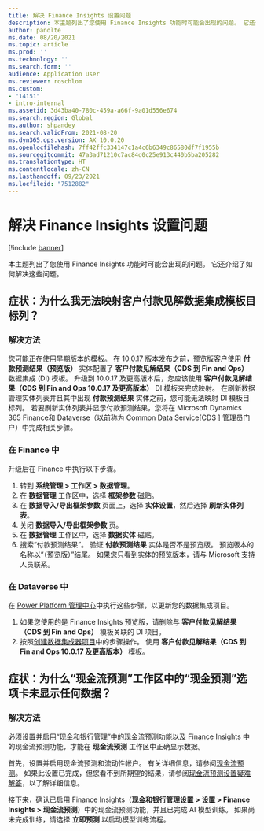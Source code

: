```yaml
---
title: 解决 Finance Insights 设置问题
description: 本主题列出了您使用 Finance Insights 功能时可能会出现的问题。 它还介绍了如何解决这些问题。
author: panolte
ms.date: 08/20/2021
ms.topic: article
ms.prod: ''
ms.technology: ''
ms.search.form: ''
audience: Application User
ms.reviewer: roschlom
ms.custom:
- "14151"
- intro-internal
ms.assetid: 3d43ba40-780c-459a-a66f-9a01d556e674
ms.search.region: Global
ms.author: shpandey
ms.search.validFrom: 2021-08-20
ms.dyn365.ops.version: AX 10.0.20
ms.openlocfilehash: 7ff42ffc334147c1a4c6b6349c86580df7f1955b
ms.sourcegitcommit: 47a3ad71210c7ac84d0c25e913c440b5ba205282
ms.translationtype: HT
ms.contentlocale: zh-CN
ms.lasthandoff: 09/23/2021
ms.locfileid: "7512882"
---
```

# <a name="troubleshoot-finance-insights-setup-issues"></a>解决 Finance Insights 设置问题

[!include [banner](../includes/banner.md)]

本主题列出了您使用 Finance Insights 功能时可能会出现的问题。 它还介绍了如何解决这些问题。

## <a name="symptom-why-cant-i-map-the-customer-payment-insights-data-integration-template-destination-column"></a>症状：为什么我无法映射客户付款见解数据集成模板目标列？

### <a name="resolution"></a>解决方法

您可能正在使用早期版本的模板。 在 10.0.17 版本发布之前，预览版客户使用 **付款预测结果（预览版）** 实体配置了 **客户付款见解结果（CDS 到 Fin and Ops）** 数据集成 (DI) 模板。 升级到 10.0.17 及更高版本后，您应该使用 **客户付款见解结果（CDS 到 Fin and Ops 10.0.17 及更高版本）** DI 模板来完成映射。 在刷新数据管理实体列表并且其中出现 **付款预测结果** 实体之前，您可能无法映射 DI 模板目标列。 若要刷新实体列表并显示付款预测结果，您将在 Microsoft Dynamics 365 Finance和 Dataverse（以前称为 Common Data Service\[CDS \] 管理员门户）中完成相关步骤。

### <a name="in-finance"></a>在 Finance 中

升级后在 Finance 中执行以下步骤。

1. 转到 **系统管理 \> 工作区 \> 数据管理**。
2. 在 **数据管理** 工作区中，选择 **框架参数** 磁贴。
3. 在 **数据导入/导出框架参数** 页面上，选择 **实体设置**，然后选择 **刷新实体列表**。
4. 关闭 **数据导入/导出框架参数** 页。
5. 在 **数据管理** 工作区中，选择 **数据实体** 磁贴。
6. 搜索“付款预测结果”。 验证 **付款预测结果** 实体是否不是预览版。 预览版本的名称以“（预览版）”结尾。 如果您只看到实体的预览版本，请与 Microsoft 支持人员联系。

### <a name="in-dataverse"></a>在 Dataverse 中

在 [Power Platform 管理中心](https://admin.powerplatform.microsoft.com/environments)中执行这些步骤，以更新您的数据集成项目。

1. 如果您使用的是 Finance Insights 预览版，请删除与 **客户付款见解结果（CDS 到 Fin and Ops）** 模板关联的 DI 项目。
2. 按照[创建数据集成器项目](create-data-integrate-project.md)中的步骤操作。 使用 **客户付款见解结果（CDS 到 Fin and Ops 10.0.17 及更高版本）** 模板。

## <a name="symptom-why-doesnt-the-cash-forecast-tab-in-the-cash-flow-forecast-workspace-show-any-data"></a>症状：为什么“现金流预测”工作区中的“现金预测”选项卡未显示任何数据？

### <a name="resolution"></a>解决方法

必须设置并启用“现金和银行管理”中的现金流预测功能以及 Finance Insights 中的现金流预测功能，才能在 **现金流预测** 工作区中正确显示数据。

首先，设置并启用现金流预测和流动性帐户。 有关详细信息，请参阅[现金流预测](../cash-bank-management/cash-flow-forecasting.md)。 如果此设置已完成，但您看不到所期望的结果，请参阅[现金流预测设置疑难解答](../cash-bank-management/cash-flow-forecasting-tsg.md)，以了解详细信息。

接下来，确认已启用 Finance Insights（**现金和银行管理设置 \> 设置 \> Finance Insights \> 现金流预测**）中的现金流预测功能，并且已完成 AI 模型训练。 如果尚未完成训练，请选择 **立即预测** 以启动模型训练流程。
